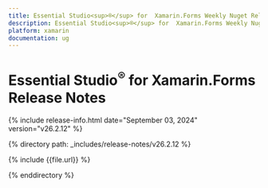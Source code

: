 ```yaml
---
title: Essential Studio<sup>®</sup> for  Xamarin.Forms Weekly Nuget Release Release Notes  
description: Essential Studio<sup>®</sup> for  Xamarin.Forms Weekly Nuget Release Release Notes  
platform: xamarin
documentation: ug
---
```


# Essential Studio<sup>®</sup> for  Xamarin.Forms  Release Notes  

{% include release-info.html date="September 03, 2024"  version="v26.2.12" %} 

{% directory path: _includes/release-notes/v26.2.12 %}

{% include {{file.url}} %}

{% enddirectory %}